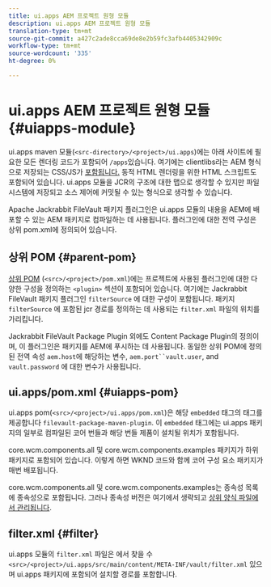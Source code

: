 ```yaml
---
title: ui.apps AEM 프로젝트 원형 모듈
description: ui.apps AEM 프로젝트 원형 모듈
translation-type: tm+mt
source-git-commit: a427c2ade8cca69de8e2b59fc3afb4405342909c
workflow-type: tm+mt
source-wordcount: '335'
ht-degree: 0%

---
```



# ui.apps AEM 프로젝트 원형 모듈 {#uiapps-module}

ui.apps maven 모듈(`<src-directory>/<project>/ui.apps`)에는 아래 사이트에 필요한 모든 렌더링 코드가 포함되어 `/apps`있습니다. 여기에는 clientlibs라는 AEM 형식으로 저장되는 CSS/JS가 [포함됩니다.](uifrontend.md#clientlibs) 동적 HTML 렌더링을 위한 HTML 스크립트도 포함되어 있습니다. ui.apps 모듈을 JCR의 구조에 대한 맵으로 생각할 수 있지만 파일 시스템에 저장되고 소스 제어에 커밋될 수 있는 형식으로 생각할 수 있습니다.

Apache Jackrabbit FileVault 패키지 플러그인은 ui.apps 모듈의 내용을 AEM에 배포할 수 있는 AEM 패키지로 컴파일하는 데 사용됩니다. 플러그인에 대한 전역 구성은 상위 pom.xml에 정의되어 있습니다.

## 상위 POM {#parent-pom}

[상위 POM](/help/developing/archetype/using.md#parent-pom) (`<src>/<project>/pom.xml`)에는 프로젝트에 사용된 플러그인에 대한 다양한 구성을 정의하는 `<plugin>` 섹션이 포함되어 있습니다. 여기에는 Jackrabbit FileVault 패키지 플러그인 `filterSource` 에 대한 구성이 포함됩니다. 패키지 `filterSource` 에 포함된 jcr 경로를 정의하는 데 사용되는 `filter.xml` 파일의 위치를 가리킵니다.

Jackrabbit FileVault Package Plugin 외에도 Content Package Plugin의 정의이며, 이 플러그인은 패키지를 AEM에 푸시하는 데 사용됩니다. 동일한 상위 POM에 정의된 전역 속성 `aem.host`에 해당하는 변수, `aem.port``vault.user`, and `vault.password` 에 대한 변수가 사용됩니다.

## ui.apps/pom.xml {#uiapps-pom}

ui.apps pom(`<src>/<project>/ui.apps/pom.xml`)은 해당 `embedded` 태그의 태그를 제공합니다 `filevault-package-maven-plugin`. 이 `embedded` 태그에는 ui.apps 패키지의 일부로 컴파일된 코어 번들과 해당 번들 제품이 설치될 위치가 포함됩니다.

core.wcm.components.all 및 core.wcm.components.examples 패키지가 하위 패키지로 포함되어 있습니다. 이렇게 하면 WKND 코드와 함께 코어 구성 요소 패키지가 매번 배포됩니다.

core.wcm.components.all 및 core.wcm.components.examples는 종속성 목록에 종속성으로 포함됩니다. 그러나 종속성 버전은 여기에서 생략되고 [상위 양식 파일에서 관리됩니다](/help/developing/archetype/using.md#core-components).

## filter.xml {#filter}

ui.apps 모듈의 `filter.xml` 파일은 에서 찾을 수 `<src>/<project>/ui.apps/src/main/content/META-INF/vault/filter.xml` 있으며 ui.apps 패키지에 포함되어 설치할 경로를 포함합니다.
